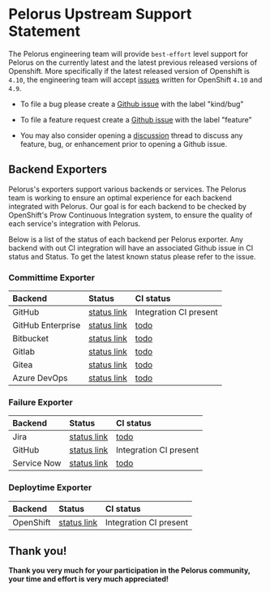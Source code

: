 # Pelorus Upstream Support Statement

The Pelorus engineering team will provide `best-effort` level support for Pelorus on the currently latest and the latest previous released versions of Openshift.  More specifically if the latest released version of Openshift is `4.10`, the engineering team will accept [issues](https://github.com/konveyor/pelorus/issues) written for OpenShift `4.10` and `4.9`.

* To file a bug please create a [Github issue](https://github.com/konveyor/pelorus/issues) with the label "kind/bug"

* To file a feature request create a [Github issue](https://github.com/konveyor/pelorus/issues) with the label "feature"

* You may also consider opening a [discussion](https://github.com/konveyor/pelorus/discussions) thread to discuss any feature, bug, or enhancement prior to opening a Github issue.

## Backend Exporters

Pelorus's exporters support various backends or services. The Pelorus team is working to ensure an optimal experience for each backend integrated with Pelorus. Our goal is for each backend to be checked by OpenShift's Prow Continuous Integration system, to ensure the quality of each service's integration with Pelorus.

Below is a list of the status of each backend per Pelorus exporter. Any backend
with out CI integration will have an associated Github issue in CI status and Status.  To get the latest known status please refer to the issue.

### **Committime Exporter**

|Backend |Status        |CI status    |
|:--------|:--------------|:-------------|
| GitHub  | [status link](https://github.com/konveyor/pelorus/issues?q=is%3Aopen+label%3Acommittime-exporter+label%3Abackend-github)   | Integration CI present| 
| GitHub Enterprise | [status link](https://github.com/konveyor/pelorus/issues?q=is%3Aopen+label%3Acommittime-exporter+label%3Abackend-github-enterprise+) |  [todo](https://github.com/konveyor/pelorus/issues/561) |
| Bitbucket | [status link](https://github.com/konveyor/pelorus/issues?q=is%3Aopen+label%3Acommittime-exporter+label%3Abackend-bitbucket+) | [todo](https://github.com/konveyor/pelorus/issues/563) |
| Gitlab | [status link](https://github.com/konveyor/pelorus/issues?q=is%3Aopen+label%3Acommittime-exporter+label%3Abackend-gitlab) |  [todo](https://github.com/konveyor/pelorus/issues/565) |
| Gitea | [status link](https://github.com/konveyor/pelorus/issues?q=is%3Aopen+label%3Acommittime-exporter+label%3Abackend-gitea) | [todo](https://github.com/konveyor/pelorus/issues/567) |
| Azure DevOps | [status link](https://github.com/konveyor/pelorus/issues?q=is%3Aopen+label%3Acommittime-exporter+label%3Abackend-azure-devops) | [todo](https://github.com/konveyor/pelorus/issues/569) |

### **Failure Exporter**

|Backend |Status        |CI status    |
|:--------|:--------------|:-------------|
| Jira  | [status link](https://github.com/konveyor/pelorus/issues?q=is%3Aopen+label%3Afailure-exporter+label%3Abackend-jira+ )   | [todo](https://github.com/konveyor/pelorus/issues/571) |
| GitHub  | [status link](https://github.com/konveyor/pelorus/issues?q=is%3Aopen+label%3Afailure-exporter+label%3Abackend-github+)   | Integration  CI present|
| Service Now | [status link](https://github.com/konveyor/pelorus/issues?q=is%3Aopen+label%3Afailure-exporter+label%3Abackend-servicenow+) | [todo](https://github.com/konveyor/pelorus/issues/573) 

### **Deploytime Exporter**
|Backend |Status        |CI status    |
|:--------|:--------------|:-------------|
| OpenShift  | [status link](https://github.com/konveyor/pelorus/labels/deploytime-exporter)   | Integration CI present|


## Thank you!

**Thank you very much for your participation in the Pelorus community, your time and effort is very much appreciated!**





